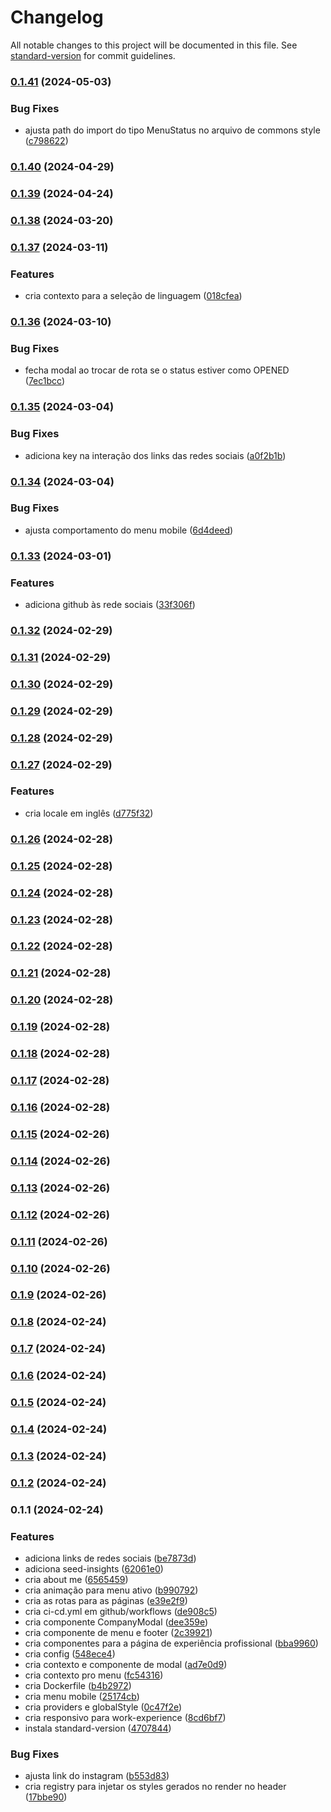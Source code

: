 # Changelog

All notable changes to this project will be documented in this file. See [standard-version](https://github.com/conventional-changelog/standard-version) for commit guidelines.

### [0.1.41](https://github.com/LucasSAmaral/lucasamaraldev/compare/v0.1.40...v0.1.41) (2024-05-03)


### Bug Fixes

* ajusta path do import do tipo MenuStatus no arquivo de commons style ([c798622](https://github.com/LucasSAmaral/lucasamaraldev/commit/c7986225ba42d491280cbecb8441ef2dcd0a26da))

### [0.1.40](https://github.com/LucasSAmaral/lucasamaraldev/compare/v0.1.39...v0.1.40) (2024-04-29)

### [0.1.39](https://github.com/LucasSAmaral/lucasamaraldev/compare/v0.1.38...v0.1.39) (2024-04-24)

### [0.1.38](https://github.com/LucasSAmaral/lucasamaraldev/compare/v0.1.37...v0.1.38) (2024-03-20)

### [0.1.37](https://github.com/LucasSAmaral/lucasamaraldev/compare/v0.1.36...v0.1.37) (2024-03-11)


### Features

* cria contexto para a seleção de linguagem ([018cfea](https://github.com/LucasSAmaral/lucasamaraldev/commit/018cfea15f157986428471ddf2e73d34f37f933e))

### [0.1.36](https://github.com/LucasSAmaral/lucasamaraldev/compare/v0.1.35...v0.1.36) (2024-03-10)


### Bug Fixes

* fecha modal ao trocar de rota se o status estiver como OPENED ([7ec1bcc](https://github.com/LucasSAmaral/lucasamaraldev/commit/7ec1bcc51589e32794f9d4660c0b58f42681ca05))

### [0.1.35](https://github.com/LucasSAmaral/lucasamaraldev/compare/v0.1.34...v0.1.35) (2024-03-04)


### Bug Fixes

* adiciona key na interação dos links das redes sociais ([a0f2b1b](https://github.com/LucasSAmaral/lucasamaraldev/commit/a0f2b1b35649401bcc6c50a6c0c9a971b8139ee2))

### [0.1.34](https://github.com/LucasSAmaral/lucasamaraldev/compare/v0.1.33...v0.1.34) (2024-03-04)


### Bug Fixes

* ajusta comportamento do menu mobile ([6d4deed](https://github.com/LucasSAmaral/lucasamaraldev/commit/6d4deed62f436352aac69c4e5b3d3022997fc681))

### [0.1.33](https://github.com/LucasSAmaral/lucasamaraldev/compare/v0.1.32...v0.1.33) (2024-03-01)


### Features

* adiciona github às rede sociais ([33f306f](https://github.com/LucasSAmaral/lucasamaraldev/commit/33f306f830e52900c3aabb93002269a99625fc0a))

### [0.1.32](https://github.com/LucasSAmaral/lucasamaraldev/compare/v0.1.31...v0.1.32) (2024-02-29)

### [0.1.31](https://github.com/LucasSAmaral/lucasamaraldev/compare/v0.1.30...v0.1.31) (2024-02-29)

### [0.1.30](https://github.com/LucasSAmaral/lucasamaraldev/compare/v0.1.29...v0.1.30) (2024-02-29)

### [0.1.29](https://github.com/LucasSAmaral/lucasamaraldev/compare/v0.1.28...v0.1.29) (2024-02-29)

### [0.1.28](https://github.com/LucasSAmaral/lucasamaraldev/compare/v0.1.27...v0.1.28) (2024-02-29)

### [0.1.27](https://github.com/LucasSAmaral/lucasamaraldev/compare/v0.1.26...v0.1.27) (2024-02-29)


### Features

* cria locale em inglês ([d775f32](https://github.com/LucasSAmaral/lucasamaraldev/commit/d775f32e3dcd0aa62f7477e48a9a3436fdcc9e70))

### [0.1.26](https://github.com/LucasSAmaral/lucasamaraldev/compare/v0.1.25...v0.1.26) (2024-02-28)

### [0.1.25](https://github.com/LucasSAmaral/lucasamaraldev/compare/v0.1.24...v0.1.25) (2024-02-28)

### [0.1.24](https://github.com/LucasSAmaral/lucasamaraldev/compare/v0.1.23...v0.1.24) (2024-02-28)

### [0.1.23](https://github.com/LucasSAmaral/lucasamaraldev/compare/v0.1.22...v0.1.23) (2024-02-28)

### [0.1.22](https://github.com/LucasSAmaral/lucasamaraldev/compare/v0.1.21...v0.1.22) (2024-02-28)

### [0.1.21](https://github.com/LucasSAmaral/lucasamaraldev/compare/v0.1.20...v0.1.21) (2024-02-28)

### [0.1.20](https://github.com/LucasSAmaral/lucasamaraldev/compare/v0.1.19...v0.1.20) (2024-02-28)

### [0.1.19](https://github.com/LucasSAmaral/lucasamaraldev/compare/v0.1.18...v0.1.19) (2024-02-28)

### [0.1.18](https://github.com/LucasSAmaral/lucasamaraldev/compare/v0.1.17...v0.1.18) (2024-02-28)

### [0.1.17](https://github.com/LucasSAmaral/lucasamaraldev/compare/v0.1.16...v0.1.17) (2024-02-28)

### [0.1.16](https://github.com/LucasSAmaral/lucasamaraldev/compare/v0.1.15...v0.1.16) (2024-02-28)

### [0.1.15](https://github.com/LucasSAmaral/lucasamaraldev/compare/v0.1.14...v0.1.15) (2024-02-26)

### [0.1.14](https://github.com/LucasSAmaral/lucasamaraldev/compare/v0.1.13...v0.1.14) (2024-02-26)

### [0.1.13](https://github.com/LucasSAmaral/lucasamaraldev/compare/v0.1.12...v0.1.13) (2024-02-26)

### [0.1.12](https://github.com/LucasSAmaral/lucasamaraldev/compare/v0.1.11...v0.1.12) (2024-02-26)

### [0.1.11](https://github.com/LucasSAmaral/lucasamaraldev/compare/v0.1.10...v0.1.11) (2024-02-26)

### [0.1.10](https://github.com/LucasSAmaral/lucasamaraldev/compare/v0.1.9...v0.1.10) (2024-02-26)

### [0.1.9](https://github.com/LucasSAmaral/lucasamaraldev/compare/v0.1.8...v0.1.9) (2024-02-26)

### [0.1.8](https://github.com/LucasSAmaral/lucasamaraldev/compare/v0.1.7...v0.1.8) (2024-02-24)

### [0.1.7](https://github.com/LucasSAmaral/lucasamaraldev/compare/v0.1.6...v0.1.7) (2024-02-24)

### [0.1.6](https://github.com/LucasSAmaral/lucasamaraldev/compare/v0.1.5...v0.1.6) (2024-02-24)

### [0.1.5](https://github.com/LucasSAmaral/lucasamaraldev/compare/v0.1.4...v0.1.5) (2024-02-24)

### [0.1.4](https://github.com/LucasSAmaral/lucasamaraldev/compare/v0.1.3...v0.1.4) (2024-02-24)

### [0.1.3](https://github.com/LucasSAmaral/lucasamaraldev/compare/v0.1.2...v0.1.3) (2024-02-24)

### [0.1.2](https://github.com/LucasSAmaral/lucasamaraldev/compare/v0.1.1...v0.1.2) (2024-02-24)

### 0.1.1 (2024-02-24)


### Features

* adiciona links de redes sociais ([be7873d](https://github.com/LucasSAmaral/lucasamaraldev/commit/be7873d8b31f5378e0e0b24020cbf8da97e2c918))
* adiciona seed-insights ([62061e0](https://github.com/LucasSAmaral/lucasamaraldev/commit/62061e00492353b9c720aa0b311d2b6042d73925))
* cria about me ([6565459](https://github.com/LucasSAmaral/lucasamaraldev/commit/65654591c1af5c500ad26f2ba962638492ff0026))
* cria animação para menu ativo ([b990792](https://github.com/LucasSAmaral/lucasamaraldev/commit/b990792bcc3d1e09778342a993cc2d013edbd487))
* cria as rotas para as páginas ([e39e2f9](https://github.com/LucasSAmaral/lucasamaraldev/commit/e39e2f9adc631bdc968c47328932cb4451452fa2))
* cria ci-cd.yml em github/workflows ([de908c5](https://github.com/LucasSAmaral/lucasamaraldev/commit/de908c551e7d33159c8908bf1ec53d963b96c3c6))
* cria componente CompanyModal ([dee359e](https://github.com/LucasSAmaral/lucasamaraldev/commit/dee359e52eb4ffedbbf115e7515af80e64873028))
* cria componente de menu e footer ([2c39921](https://github.com/LucasSAmaral/lucasamaraldev/commit/2c399216a71c5f186e7aebe088aa10a62bea0105))
* cria componentes para a página de experiência profissional ([bba9960](https://github.com/LucasSAmaral/lucasamaraldev/commit/bba996015b5c17fd076402c70b079720832e8e30))
* cria config ([548ece4](https://github.com/LucasSAmaral/lucasamaraldev/commit/548ece472a3f0773c99f3d58f8ff96e5f8fb1935))
* cria contexto e componente de modal ([ad7e0d9](https://github.com/LucasSAmaral/lucasamaraldev/commit/ad7e0d9e281336fa7f57af9b331effcf9fda6238))
* cria contexto pro menu ([fc54316](https://github.com/LucasSAmaral/lucasamaraldev/commit/fc54316df51fed35237abda67f8878b37be9449c))
* cria Dockerfile ([b4b2972](https://github.com/LucasSAmaral/lucasamaraldev/commit/b4b29721f610ed8e315fc426b01409ef1e45fa28))
* cria menu mobile ([25174cb](https://github.com/LucasSAmaral/lucasamaraldev/commit/25174cb609bff3bee73ad1c1a365ae8e6e808e25))
* cria providers e globalStyle ([0c47f2e](https://github.com/LucasSAmaral/lucasamaraldev/commit/0c47f2e0702e10b5d6936d0740a75e71efa61576))
* cria responsivo para work-experience ([8cd6bf7](https://github.com/LucasSAmaral/lucasamaraldev/commit/8cd6bf741bf48050e87e5440079217ca4351b1ef))
* instala standard-version ([4707844](https://github.com/LucasSAmaral/lucasamaraldev/commit/4707844dc335db371bf22130daaf6b111c78a35d))


### Bug Fixes

* ajusta link do instagram ([b553d83](https://github.com/LucasSAmaral/lucasamaraldev/commit/b553d83c043ec4e1737a4951d54649a37aec419d))
* cria registry para injetar os styles gerados no render no header ([17bbe90](https://github.com/LucasSAmaral/lucasamaraldev/commit/17bbe90f98d758e39c29d4bd48a7b1c86884bd8a))
